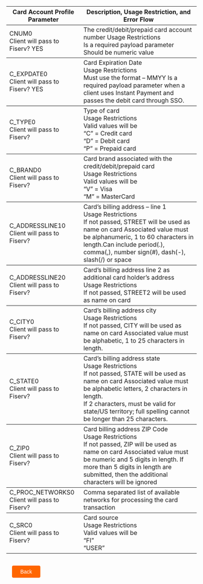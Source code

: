 <html>
  <table style="width: 100%;">
            <thead>
                <tr>
                    <th> Card Account Profile Parameter</th>
                    <th> Description, Usage Restriction, and Error Flow </th>
                </tr>
            </thead>
            <tbody>
                <tr>
                    <td rowspan="2">CNUM0 </br>Client will pass to Fiserv? YES</td>
                    <td>The credit/debit/prepaid card account number Usage Restrictions
                    </br>Is a required payload parameter Should be numeric value</td>
                </tr>
            </tbody>
            <tbody>
                <tr>
                    <td rowspan="2">C_EXPDATE0 </br>Client will pass to Fiserv? YES</td>
                    <td>Card Expiration Date</br>Usage Restrictions</br>Must use the format – MMYY Is a required payload parameter when a client uses Instant Payment and passes the debit card through SSO.</td>
                </tr>
            </tbody>
            <tbody>
                <tr>
                    <td rowspan="2">C_TYPE0 </br>Client will pass to Fiserv? </td>
                    <td>Type of card</br>Usage Restrictions</br>Valid values will be</br>“C” = Credit card</br>“D” = Debit card</br>“P” = Prepaid card</td>
                </tr>
            </tbody>
            <tbody>
                <tr>
                    <td rowspan="2">C_BRAND0 </br>Client will pass to Fiserv? </td>
                    <td>Card brand associated with the credit/debit/prepaid card</br>Usage Restrictions  </br>Valid values will be</br>“V” = Visa</br>“M” = MasterCard</td>
                </tr>
            </tbody>
            <tbody>
                <tr>
                    <td rowspan="2">C_ADDRESSLINE10 </br>Client will pass to Fiserv? </td>
                    <td>Card’s billing address – line 1</br>Usage Restrictions</br>If not passed, STREET will be used as name on card Associated value must be alphanumeric, 1 to 60 characters in length.Can include period(.), comma(,), number sign(#), dash(-), slash(/) or space</td>
                </tr>
            </tbody>
            <tbody>
                <tr>
                    <td rowspan="2">C_ADDRESSLINE20 </br>Client will pass to Fiserv? </td>
                    <td>Card’s billing address line 2 as additional card holder’s address</br>Usage Restrictions</br>If not passed, STREET2 will be used as name on card</td>
                </tr>
            </tbody>
            <tbody>
                <tr>
                    <td rowspan="2">C_CITY0 </br>Client will pass to Fiserv? </td>
                    <td>Card’s billing address city</br>Usage Restrictions</br>If not passed, CITY will be used as name on card Associated value must be alphabetic, 1 to 25 characters in length.</td>
                </tr>
            </tbody>
            <tbody>
                <tr>
                    <td rowspan="2">C_STATE0 </br>Client will pass to Fiserv? </td>
                    <td>Card’s billing address state</br>Usage Restrictions</br>If not passed, STATE will be used as name on card Associated value must be alphabetic letters, 2 characters in length.</br> If 2 characters, must be valid for state/US territory; full spelling cannot be longer than 25 characters.</td>
                </tr>
            </tbody>
            <tbody>
                <tr>
                    <td rowspan="2">C_ZIP0 </br>Client will pass to Fiserv? </td>
                    <td>Card billing address ZIP Code</br>Usage Restrictions</br>If not passed, ZIP will be used as name on card Associated value must be numeric and 5 digits in length. If more than 5 digits in length are submitted, then the additional characters will be ignored</td>
                </tr>
            </tbody>
            <tbody>
                <tr>
                    <td rowspan="2">C_PROC_NETWORKS0 </br>Client will pass to Fiserv? </td>
                    <td>Comma separated list of available networks for processing the card transaction  </td>
                </tr>
            </tbody>
            <tbody>
                <tr>
                    <td rowspan="2">C_SRC0 </br>Client will pass to Fiserv? </td>
                    <td>Card source </br>Usage Restrictions</br>Valid values will be</br> “FI” </br>“USER”</td>
                </tr>
            </tbody>
        </table>
</html>
<div class="table-3-button-container">
    <br>
    <div class="table-3-left-button">
        <a href="?path=docs/getting-started/TN-Integration-Guide/SSO-Guidelines/payload-parameters.md">Back</a>
    </div>
</div>
<style>
    .table-3-button-container {
        position: relative;
        width: 100%;
        height: 30px;
        font-family: sans-serif;
        margin: 0px 15px;
    }
    .table-3-left-button a{
        position: absolute;
        display: inline;
        border: 0px;
        background: rgb(255, 102, 0);
        color: rgb(255, 255, 255);
        padding: 8px 22px;
        cursor: pointer;
        border-radius: 4px;                                
        text-align: center;
        text-decoration: none;
        transition: all 0.3s ease;
    }
    .table-3-left-button a{ 
        left: 0;
    }
    .table-3-left-button a:hover {
        color: #f60;
        background-color: white;
        border: 2px solid #f60;
    }
    </style>